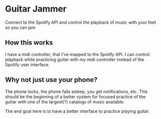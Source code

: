 # Guitar Jammer

Connect to the Spotify API and control the playback of music with your feet so you can jam

## How this works

I have a midi controller, that I've mapped to the Spotify API. I can control playback while practicing guitar with my midi controller instead of the Spotify user interface.

## Why not just use your phone?

The phone locks, the phone falls asleep, you get notifications, etc. This should be the beginning of a better system for focused practice of the guitar with one of the largest(?) catalogs of music available.

The end goal here is to have a better interface to practice playing guitar.
